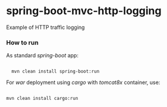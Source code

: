 # spring-boot-mvc-http-logging
Example of HTTP traffic logging


### How to run
As standard _spring-boot_ app:

<code>
  mvn clean install spring-boot:run
</code>


For _war_ deployment using _cargo_ with _tomcat8x_ container, use:

<code>
mvn clean install cargo:run
</code>

